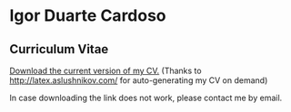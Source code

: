 Igor Duarte Cardoso
===================

Curriculum Vitae
----------------

[Download the current version of my CV.](http://latex.aslushnikov.com/compile?git=https://github.com/igordcard/cv&target=igordcard_cv.tex&download=igordcard_cv.pdf&force=true)
(Thanks to http://latex.aslushnikov.com/ for auto-generating my CV on demand)

In case downloading the link does not work, please contact me by email.
